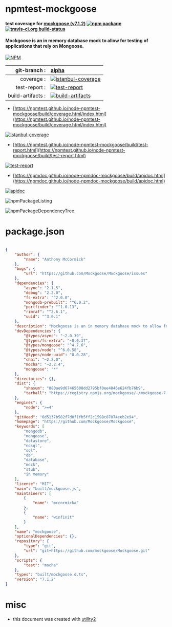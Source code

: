 # npmtest-mockgoose

#### test coverage for  [mockgoose (v7.1.2)](https://github.com/Mockgoose/Mockgoose)  [![npm package](https://img.shields.io/npm/v/npmtest-mockgoose.svg?style=flat-square)](https://www.npmjs.org/package/npmtest-mockgoose) [![travis-ci.org build-status](https://api.travis-ci.org/npmtest/node-npmtest-mockgoose.svg)](https://travis-ci.org/npmtest/node-npmtest-mockgoose)

#### Mockgoose is an in memory database mock to allow for testing of applications that rely on Mongoose.

[![NPM](https://nodei.co/npm/mockgoose.png?downloads=true&downloadRank=true&stars=true)](https://www.npmjs.com/package/mockgoose)

| git-branch : | [alpha](https://github.com/npmtest/node-npmtest-mockgoose/tree/alpha)|
|--:|:--|
| coverage : | [![istanbul-coverage](https://npmtest.github.io/node-npmtest-mockgoose/build/coverage.badge.svg)](https://npmtest.github.io/node-npmtest-mockgoose/build/coverage.html/index.html)|
| test-report : | [![test-report](https://npmtest.github.io/node-npmtest-mockgoose/build/test-report.badge.svg)](https://npmtest.github.io/node-npmtest-mockgoose/build/test-report.html)|
| build-artifacts : | [![build-artifacts](https://npmtest.github.io/node-npmtest-mockgoose/glyphicons_144_folder_open.png)](https://github.com/npmtest/node-npmtest-mockgoose/tree/gh-pages/build)|

- [https://npmtest.github.io/node-npmtest-mockgoose/build/coverage.html/index.html](https://npmtest.github.io/node-npmtest-mockgoose/build/coverage.html/index.html)

[![istanbul-coverage](https://npmtest.github.io/node-npmtest-mockgoose/build/screenCapture.buildCi.browser.%252Ftmp%252Fbuild%252Fcoverage.lib.html.png)](https://npmtest.github.io/node-npmtest-mockgoose/build/coverage.html/index.html)

- [https://npmtest.github.io/node-npmtest-mockgoose/build/test-report.html](https://npmtest.github.io/node-npmtest-mockgoose/build/test-report.html)

[![test-report](https://npmtest.github.io/node-npmtest-mockgoose/build/screenCapture.buildCi.browser.%252Ftmp%252Fbuild%252Ftest-report.html.png)](https://npmtest.github.io/node-npmtest-mockgoose/build/test-report.html)

- [https://npmdoc.github.io/node-npmdoc-mockgoose/build/apidoc.html](https://npmdoc.github.io/node-npmdoc-mockgoose/build/apidoc.html)

[![apidoc](https://npmdoc.github.io/node-npmdoc-mockgoose/build/screenCapture.buildCi.browser.%252Ftmp%252Fbuild%252Fapidoc.html.png)](https://npmdoc.github.io/node-npmdoc-mockgoose/build/apidoc.html)

![npmPackageListing](https://npmtest.github.io/node-npmtest-mockgoose/build/screenCapture.npmPackageListing.svg)

![npmPackageDependencyTree](https://npmtest.github.io/node-npmtest-mockgoose/build/screenCapture.npmPackageDependencyTree.svg)



# package.json

```json

{
    "author": {
        "name": "Anthony McCormick"
    },
    "bugs": {
        "url": "https://github.com/Mockgoose/Mockgoose/issues"
    },
    "dependencies": {
        "async": "2.1.5",
        "debug": "2.2.0",
        "fs-extra": "^2.0.0",
        "mongodb-prebuilt": "^6.0.2",
        "portfinder": "^1.0.13",
        "rimraf": "^2.6.1",
        "uuid": "^3.0.1"
    },
    "description": "Mockgoose is an in memory database mock to allow for testing of applications that rely on Mongoose.",
    "devDependencies": {
        "@types/async": "~2.0.39",
        "@types/fs-extra": "~0.0.37",
        "@types/mongoose": "^4.7.6",
        "@types/node": "^6.0.58",
        "@types/node-uuid": "0.0.28",
        "chai": "~2.2.0",
        "mocha": "~2.2.4",
        "mongoose": "*"
    },
    "directories": {},
    "dist": {
        "shasum": "880ae9d67465608dd2795bf0ee4846e624fb76b9",
        "tarball": "https://registry.npmjs.org/mockgoose/-/mockgoose-7.1.2.tgz"
    },
    "engines": {
        "node": ">=4"
    },
    "gitHead": "6d5137b582f7d0f1fb5ff2c1598c87074eeb2e94",
    "homepage": "https://github.com/Mockgoose/Mockgoose",
    "keywords": [
        "mongodb",
        "mongoose",
        "datastore",
        "nosql",
        "sql",
        "db",
        "database",
        "mock",
        "stub",
        "in memory"
    ],
    "license": "MIT",
    "main": "built/mockgoose.js",
    "maintainers": [
        {
            "name": "mccormicka"
        },
        {
            "name": "winfinit"
        }
    ],
    "name": "mockgoose",
    "optionalDependencies": {},
    "repository": {
        "type": "git",
        "url": "git+https://github.com/mockgoose/Mockgoose.git"
    },
    "scripts": {
        "test": "mocha"
    },
    "types": "built/mockgoose.d.ts",
    "version": "7.1.2"
}
```



# misc
- this document was created with [utility2](https://github.com/kaizhu256/node-utility2)

